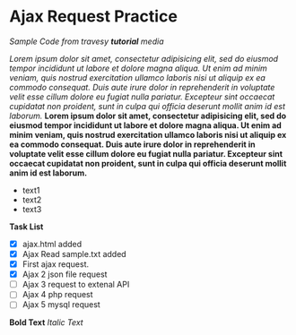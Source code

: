# Ajax Request Practice
*Sample Code from travesy **tutorial** media* 

*Lorem ipsum dolor sit amet, consectetur adipisicing elit, sed do eiusmod
tempor incididunt ut labore et dolore magna aliqua. Ut enim ad minim veniam,
quis nostrud exercitation ullamco laboris nisi ut aliquip ex ea commodo
consequat. Duis aute irure dolor in reprehenderit in voluptate velit esse
cillum dolore eu fugiat nulla pariatur. Excepteur sint occaecat cupidatat non
proident, sunt in culpa qui officia deserunt mollit anim id est laborum.*
__Lorem ipsum dolor sit amet, consectetur adipisicing elit, sed do eiusmod
tempor incididunt ut labore et dolore magna aliqua. Ut enim ad minim veniam,
quis nostrud exercitation ullamco laboris nisi ut aliquip ex ea commodo
consequat. Duis aute irure dolor in reprehenderit in voluptate velit esse
cillum dolore eu fugiat nulla pariatur. Excepteur sint occaecat cupidatat non
proident, sunt in culpa qui officia deserunt mollit anim id est laborum.__

* text1
* text2
* text3

__Task List__
- [x] ajax.html added 
- [x] Ajax Read sample.txt added 
- [x] First ajax request.
- [x] Ajax 2 json file request
- [ ] Ajax 3 request to extenal API
- [ ] Ajax 4 php request
- [ ] Ajax 5 mysql request

**Bold Text**
*Italic Text*